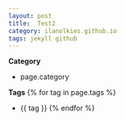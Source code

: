 ```yaml
---
layout: post
title:  Test2
category: ilanolkies.github.io
tags: jekyll github
---
```


**Category**
- page.category

**Tags**
{% for tag in page.tags %}
- {{ tag }}
{% endfor %}
